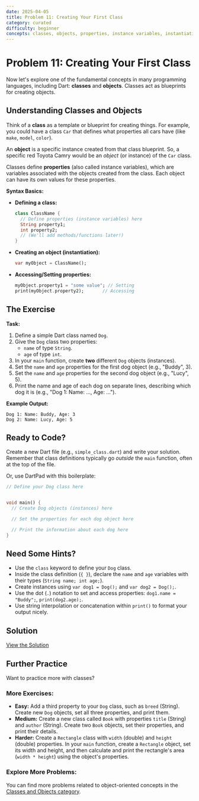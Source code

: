 ```yaml
---
date: 2025-04-05
title: Problem 11: Creating Your First Class
category: curated
difficulty: beginner
concepts: classes, objects, properties, instance variables, instantiation
---
```


# Problem 11: Creating Your First Class

Now let's explore one of the fundamental concepts in many programming languages, including Dart: **classes** and **objects**. Classes act as blueprints for creating objects.

## Understanding Classes and Objects

Think of a **class** as a template or blueprint for creating things. For example, you could have a class `Car` that defines what properties all cars have (like `make`, `model`, `color`).

An **object** is a specific instance created from that class blueprint. So, a specific red Toyota Camry would be an *object* (or instance) of the `Car` class.

Classes define **properties** (also called instance variables), which are variables associated with the objects created from the class. Each object can have its own values for these properties.

**Syntax Basics:**

*   **Defining a class:**
    ```dart
    class ClassName {
      // Define properties (instance variables) here
      String property1;
      int property2;
      // (We'll add methods/functions later!)
    }
    ```
*   **Creating an object (instantiation):**
    ```dart
    var myObject = ClassName();
    ```
*   **Accessing/Setting properties:**
    ```dart
    myObject.property1 = "some value"; // Setting
    print(myObject.property2);       // Accessing
    ```

## The Exercise

**Task:**

1.  Define a simple Dart class named `Dog`.
2.  Give the `Dog` class two properties:
    *   `name` of type `String`.
    *   `age` of type `int`.
3.  In your `main` function, create **two** different `Dog` objects (instances).
4.  Set the `name` and `age` properties for the first dog object (e.g., "Buddy", 3).
5.  Set the `name` and `age` properties for the second dog object (e.g., "Lucy", 5).
6.  Print the name and age of each dog on separate lines, describing which dog it is (e.g., "Dog 1: Name: ..., Age: ...").

**Example Output:**

```
Dog 1: Name: Buddy, Age: 3
Dog 2: Name: Lucy, Age: 5
```

## Ready to Code?

Create a new Dart file (e.g., `simple_class.dart`) and write your solution. Remember that class definitions typically go *outside* the `main` function, often at the top of the file.

Or, use DartPad with this boilerplate:

```dart
// Define your Dog class here


void main() {
  // Create Dog objects (instances) here

  // Set the properties for each dog object here

  // Print the information about each dog here
}
```

## Need Some Hints?

*   Use the `class` keyword to define your `Dog` class.
*   Inside the class definition (`{ }`), declare the `name` and `age` variables with their types (`String name; int age;`).
*   Create instances using `var dog1 = Dog();` and `var dog2 = Dog();`.
*   Use the dot (`.`) notation to set and access properties: `dog1.name = "Buddy";`, `print(dog2.age);`.
*   Use string interpolation or concatenation within `print()` to format your output nicely.

## Solution

[View the Solution](curated-solutions/cur-problem-11-solution.md)

## Further Practice

Want to practice more with classes?

### More Exercises:

*   **Easy:** Add a third property to your `Dog` class, such as `breed` (String). Create new `Dog` objects, set all three properties, and print them.
*   **Medium:** Create a new class called `Book` with properties `title` (String) and `author` (String). Create two `Book` objects, set their properties, and print their details.
*   **Harder:** Create a `Rectangle` class with `width` (double) and `height` (double) properties. In your `main` function, create a `Rectangle` object, set its width and height, and then calculate and print the rectangle's area (`width * height`) using the object's properties.

### Explore More Problems:

You can find more problems related to object-oriented concepts in the [Classes and Objects category](../categories/classes.md).